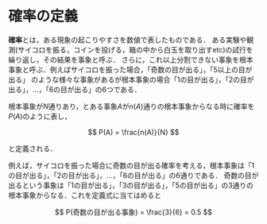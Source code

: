 # 確率の定義

**確率**とは，ある現象の起こりやすさを数値で表したものである．
ある実験や観測(サイコロを振る，コインを投げる，箱の中から白玉を取り出すetc)の試行を繰り返し，その結果を事象と呼ぶ．
さらに，これ以上分割できない事象を根本事象と呼ぶ．例えばサイコロを振った場合，「奇数の目が出る」，「5以上の目が出る」
のような様々な事象があるが根本事象の場合「1の目が出る」，「2の目が出る」，...，「6の目が出る」の6つである．

根本事象が$N$通りあり，とある事象$A$が$n(A)$通りの根本事象からなる時に確率を$P(A)$のように表し，

$$ P(A) = \frac{n(A)}{N} $$

と定義される．

例えば，サイコロを振った場合に奇数の目が出る確率を考える，根本事象は「1の目が出る」，「2の目が出る」，...，「6の目が出る」の6通りである．
奇数の目が出るという事象は「1の目が出る」，「3の目が出る」，「5の目が出る」の3通りの根本事象からなる．これを定義式に当てはめると

$$ P(奇数の目が出る事象) = \frac{3}{6} = 0.5 $$
